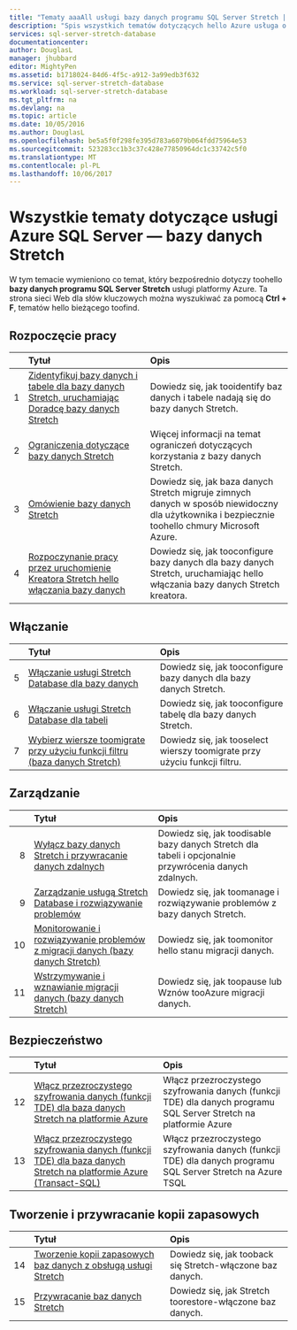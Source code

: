 ```yaml
---
title: "Tematy aaaAll usługi bazy danych programu SQL Server Stretch | Dokumentacja firmy Microsoft"
description: "Spis wszystkich tematów dotyczących hello Azure usługa o nazwie danych Stretch programu SQL Server, która istnieje na http://azure.microsoft.com/documentation/articles/, tytuł i opis."
services: sql-server-stretch-database
documentationcenter: 
author: DouglasL
manager: jhubbard
editor: MightyPen
ms.assetid: b1718024-84d6-4f5c-a912-3a99edb3f632
ms.service: sql-server-stretch-database
ms.workload: sql-server-stretch-database
ms.tgt_pltfrm: na
ms.devlang: na
ms.topic: article
ms.date: 10/05/2016
ms.author: DouglasL
ms.openlocfilehash: be5a5f0f298fe395d783a6079b064fdd75964e53
ms.sourcegitcommit: 523283cc1b3c37c428e77850964dc1c33742c5f0
ms.translationtype: MT
ms.contentlocale: pl-PL
ms.lasthandoff: 10/06/2017
---
```

# <a name="all-topics-for-azure-sql-server-stretch-database-service"></a>Wszystkie tematy dotyczące usługi Azure SQL Server — bazy danych Stretch
W tym temacie wymieniono co temat, który bezpośrednio dotyczy toohello **bazy danych programu SQL Server Stretch** usługi platformy Azure. Ta strona sieci Web dla słów kluczowych można wyszukiwać za pomocą **Ctrl + F**, tematów hello bieżącego toofind.

## <a name="get-started"></a>Rozpoczęcie pracy
| &nbsp; | Tytuł | Opis |
| ---:|:--- |:--- |
| 1 |[Zidentyfikuj bazy danych i tabele dla bazy danych Stretch, uruchamiając Doradcę bazy danych Stretch](sql-server-stretch-database-identify-databases.md) |Dowiedz się, jak tooidentify baz danych i tabele nadają się do bazy danych Stretch. |
| 2 |[Ograniczenia dotyczące bazy danych Stretch](sql-server-stretch-database-limitations.md) |Więcej informacji na temat ograniczeń dotyczących korzystania z bazy danych Stretch. |
| 3 |[Omówienie bazy danych Stretch](sql-server-stretch-database-overview.md) |Dowiedz się, jak baza danych Stretch migruje zimnych danych w sposób niewidoczny dla użytkownika i bezpiecznie toohello chmury Microsoft Azure. |
| 4 |[Rozpoczynanie pracy przez uruchomienie Kreatora Stretch hello włączania bazy danych](sql-server-stretch-database-wizard.md) |Dowiedz się, jak tooconfigure bazy danych dla bazy danych Stretch, uruchamiając hello włączania bazy danych Stretch kreatora. |

## <a name="enable"></a>Włączanie
| &nbsp; | Tytuł | Opis |
| ---:|:--- |:--- |
| 5 |[Włączanie usługi Stretch Database dla bazy danych](sql-server-stretch-database-enable-database.md) |Dowiedz się, jak tooconfigure bazy danych dla bazy danych Stretch. |
| 6 |[Włączanie usługi Stretch Database dla tabeli](sql-server-stretch-database-enable-table.md) |Dowiedz się, jak tooconfigure tabelę dla bazy danych Stretch. |
| 7 |[Wybierz wiersze toomigrate przy użyciu funkcji filtru (baza danych Stretch)](sql-server-stretch-database-predicate-function.md) |Dowiedz się, jak tooselect wierszy toomigrate przy użyciu funkcji filtru. |

## <a name="manage"></a>Zarządzanie
| &nbsp; | Tytuł | Opis |
| ---:|:--- |:--- |
| 8 |[Wyłącz bazy danych Stretch i przywracanie danych zdalnych](sql-server-stretch-database-disable.md) |Dowiedz się, jak toodisable bazy danych Stretch dla tabeli i opcjonalnie przywrócenia danych zdalnych. |
| 9 |[Zarządzanie usługą Stretch Database i rozwiązywanie problemów](sql-server-stretch-database-manage.md) |Dowiedz się, jak toomanage i rozwiązywanie problemów z bazy danych Stretch. |
| 10 |[Monitorowanie i rozwiązywanie problemów z migracji danych (bazy danych Stretch)](sql-server-stretch-database-monitor.md) |Dowiedz się, jak toomonitor hello stanu migracji danych. |
| 11 |[Wstrzymywanie i wznawianie migracji danych (bazy danych Stretch)](sql-server-stretch-database-pause.md) |Dowiedz się, jak toopause lub Wznów tooAzure migracji danych. |

## <a name="security"></a>Bezpieczeństwo
| &nbsp; | Tytuł | Opis |
| ---:|:--- |:--- |
| 12 |[Włącz przezroczystego szyfrowania danych (funkcji TDE) dla baza danych Stretch na platformie Azure](sql-server-stretch-database-encryption-tde.md) |Włącz przezroczystego szyfrowania danych (funkcji TDE) dla danych programu SQL Server Stretch na platformie Azure |
| 13 |[Włącz przezroczystego szyfrowania danych (funkcji TDE) dla baza danych Stretch na platformie Azure (Transact-SQL)](sql-server-stretch-database-tde-tsql.md) |Włącz przezroczystego szyfrowania danych (funkcji TDE) dla danych programu SQL Server Stretch na Azure TSQL |

## <a name="backup-and-recovery"></a>Tworzenie i przywracanie kopii zapasowych
| &nbsp; | Tytuł | Opis |
| ---:|:--- |:--- |
| 14 |[Tworzenie kopii zapasowych baz danych z obsługą usługi Stretch](sql-server-stretch-database-backup.md) |Dowiedz się, jak tooback się Stretch\-włączone baz danych. |
| 15 |[Przywracanie baz danych Stretch](sql-server-stretch-database-restore.md) |Dowiedz się, jak Stretch toorestore\-włączone baz danych. |

